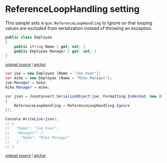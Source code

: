 # ReferenceLoopHandling setting

This sample sets `Argon.ReferenceLoopHandling` to Ignore so that looping values are excluded from serialization instead of throwing an exception.

<!-- snippet: ReferenceLoopHandlingIgnoreTypes -->
<a id='snippet-ReferenceLoopHandlingIgnoreTypes'></a>
```cs
public class Employee
{
    public string Name { get; set; }
    public Employee Manager { get; set; }
}
```
<sup><a href='/src/ArgonTests/Documentation/Samples/Serializer/ReferenceLoopHandlingIgnore.cs#L7-L15' title='Snippet source file'>snippet source</a> | <a href='#snippet-ReferenceLoopHandlingIgnoreTypes' title='Start of snippet'>anchor</a></sup>
<!-- endSnippet -->

<!-- snippet: ReferenceLoopHandlingIgnoreUsage -->
<a id='snippet-ReferenceLoopHandlingIgnoreUsage'></a>
```cs
var joe = new Employee {Name = "Joe User"};
var mike = new Employee {Name = "Mike Manager"};
joe.Manager = mike;
mike.Manager = mike;

var json = JsonConvert.SerializeObject(joe, Formatting.Indented, new JsonSerializerSettings
{
    ReferenceLoopHandling = ReferenceLoopHandling.Ignore
});

Console.WriteLine(json);
// {
//   "Name": "Joe User",
//   "Manager": {
//     "Name": "Mike Manager"
//   }
// }
```
<sup><a href='/src/ArgonTests/Documentation/Samples/Serializer/ReferenceLoopHandlingIgnore.cs#L20-L40' title='Snippet source file'>snippet source</a> | <a href='#snippet-ReferenceLoopHandlingIgnoreUsage' title='Start of snippet'>anchor</a></sup>
<!-- endSnippet -->
